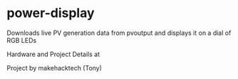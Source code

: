 # power-display
Downloads live PV generation data from pvoutput and displays it on a dial of RGB LEDs

Hardware and Project Details at <put Hackaday link here>

Project by makehacktech (Tony)


